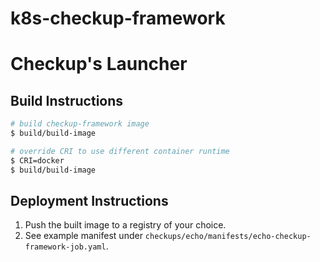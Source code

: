 # k8s-checkup-framework

# Checkup's Launcher
## Build Instructions
```bash
# build checkup-framework image
$ build/build-image

# override CRI to use different container runtime
$ CRI=docker 
$ build/build-image
```

## Deployment Instructions
1. Push the built image to a registry of your choice.
2. See example manifest under `checkups/echo/manifests/echo-checkup-framework-job.yaml`.